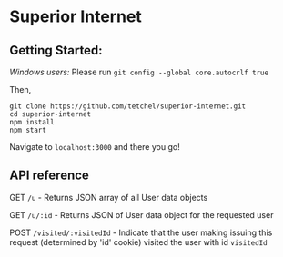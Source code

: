 # Superior Internet

## Getting Started:

*Windows users:* Please run `git config --global core.autocrlf true`

Then, 
```
git clone https://github.com/tetchel/superior-internet.git
cd superior-internet
npm install
npm start
```

Navigate to `localhost:3000` and there you go!

## API reference
GET `/u` - Returns JSON array of all User data objects

GET `/u/:id` - Returns JSON of User data object for the requested user

POST `/visited/:visitedId` - Indicate that the user making issuing this request (determined by 'id' cookie) visited the user with id `visitedId`


